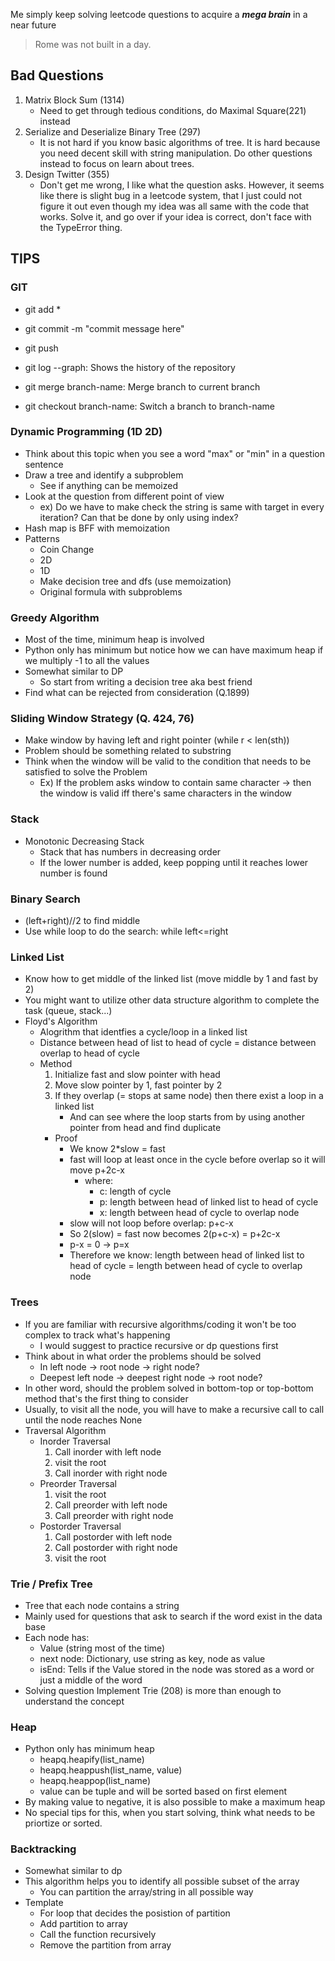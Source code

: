 Me simply keep solving leetcode questions to acquire a ___mega brain___ in a near future
> Rome was not built in a day.

## Bad Questions
1. Matrix Block Sum (1314)
    - Need to get through tedious conditions, do Maximal Square(221) instead
2. Serialize and Deserialize Binary Tree (297)
    - It is not hard if you know basic algorithms of tree. It is hard because you need decent skill with string manipulation.
      Do other questions instead to focus on learn about trees.
3. Design Twitter (355)
    - Don't get me wrong, I like what the question asks. However, it seems like there is slight bug in a leetcode system, that I just could not figure it out even though my idea was all same with the code that works. Solve it, and go over if your idea is correct, don't face with the TypeError thing.

## TIPS
### GIT
- git add *
- git commit -m "commit message here"
- git push

- git log --graph: Shows the history of the repository
- git merge branch-name: Merge branch to current branch
- git checkout branch-name: Switch a branch to branch-name

### Dynamic Programming (1D 2D)
- Think about this topic when you see a word "max" or "min" in a question sentence
- Draw a tree and identify a subproblem
    - See if anything can be memoized
- Look at the question from different point of view
    - ex) Do we have to make check the string is same with target in every iteration?
            Can that be done by only using index?
- Hash map is BFF with memoization
- Patterns
    - Coin Change
    - 2D
    - 1D
    - Make decision tree and dfs (use memoization)
    - Original formula with subproblems

### Greedy Algorithm
- Most of the time, minimum heap is involved
- Python only has minimum but notice how we can have maximum heap if we multiply -1 to all the values
- Somewhat similar to DP
    - So start from writing a decision tree aka best friend
- Find what can be rejected from consideration (Q.1899)

### Sliding Window Strategy (Q. 424, 76)
- Make window by having left and right pointer (while r < len(sth))
- Problem should be something related to substring
- Think when the window will be valid to the condition that needs to be satisfied to solve the Problem
    - Ex) If the problem asks window to contain same character -> then the window is valid iff there's same characters in the window

### Stack
- Monotonic Decreasing Stack
    - Stack that has numbers in decreasing order
    - If the lower number is added, keep popping until it reaches lower number is found

### Binary Search
- (left+right)//2 to find middle
- Use while loop to do the search: while left<=right

### Linked List
- Know how to get middle of the linked list (move middle by 1 and fast by 2)
- You might want to utilize other data structure algorithm to complete the task (queue, stack...)
- Floyd's Algorithm
    - Alogrithm that identfies a cycle/loop in a linked list
    - Distance between head of list to head of cycle = distance between overlap to head of cycle
    - Method
        1. Initialize fast and slow pointer with head
        2. Move slow pointer by 1, fast pointer by 2
        3. If they overlap (= stops at same node) then there exist a loop in a linked list
            - And can see where the loop starts from by using another pointer from head and find duplicate
        - Proof
            - We know 2*slow = fast
            - fast will loop at least once in the cycle before overlap so it will move p+2c-x
                - where:
                    - c: length of cycle
                    - p: length between head of linked list to head of cycle
                    - x: length between head of cycle to overlap node
            - slow will not loop before overlap: p+c-x
            - So 2(slow) = fast now becomes 2(p+c-x) = p+2c-x
            - p-x = 0 -> p=x
            - Therefore we know: length between head of linked list to head of cycle = 
                length between head of cycle to overlap node

### Trees
- If you are familiar with recursive algorithms/coding it won't be too complex to track what's happening
    - I would suggest to practice recursive or dp questions first
- Think about in what order the problems should be solved
    - In left node -> root node -> right node?
    - Deepest left node -> deepest right node -> root node?
- In other word, should the problem solved in bottom-top or top-bottom method that's the first thing to consider
- Usually, to visit all the node, you will have to make a recursive call to call until the node reaches None
- Traversal Algorithm
    - Inorder Traversal
        1. Call inorder with left node
        2. visit the root
        3. Call inorder with right node
    - Preorder Traversal
        1. visit the root
        2. Call preorder with left node
        3. Call preorder with right node
    - Postorder Traversal
        1. Call postorder with left node
        2. Call postorder with right node
        3. visit the root

### Trie / Prefix Tree
- Tree that each node contains a string
- Mainly used for questions that ask to search if the word exist in the data base
- Each node has:
    - Value (string most of the time)
    - next node: Dictionary, use string as key, node as value
    - isEnd: Tells if the Value stored in the node was stored as a word or just a middle of the word
- Solving question Implement Trie (208) is more than enough to understand the concept

### Heap
- Python only has minimum heap
    - heapq.heapify(list_name)
    - heapq.heappush(list_name, value)
    - heapq.heappop(list_name)
    - value can be tuple and will be sorted based on first element
- By making value to negative, it is also possible to make a maximum heap
- No special tips for this, when you start solving, think what needs to be priortize or sorted.

### Backtracking
- Somewhat similar to dp
- This algorithm helps you to identify all possible subset of the array
    - You can partition the array/string in all possible way
- Template
    - For loop that decides the posistion of partition
    - Add partition to array
    - Call the function recursively
    - Remove the partition from array